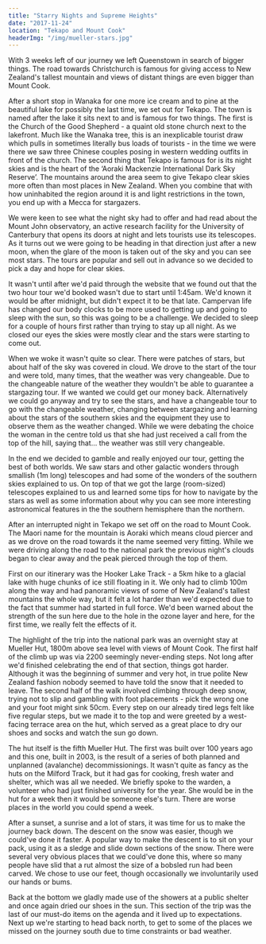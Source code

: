 ```yaml
---
title: "Starry Nights and Supreme Heights"
date: "2017-11-24"
location: "Tekapo and Mount Cook"
headerImg: "/img/mueller-stars.jpg"
---
```


With 3 weeks left of our journey we left Queenstown in search of bigger things. The road towards Christchurch is famous for giving access to New Zealand's tallest mountain and views of distant things are even bigger than Mount Cook.

After a short stop in Wanaka for one more ice cream and to pine at the beautiful lake for possibly the last time, we set out for Tekapo. The town is named after the lake it sits next to and is famous for two things. The first is the Church of the Good Shepherd - a quaint old stone church next to the lakefront. Much like the Wanaka tree, this is an inexplicable tourist draw which pulls in sometimes literally bus loads of tourists - in the time we were there we saw three Chinese couples posing in western wedding outfits in front of the church. The second thing that Tekapo is famous for is its night skies and is the heart of the ‘Aoraki Mackenzie International Dark Sky Reserve’. The mountains around the area seem to give Tekapo clear skies more often than most places in New Zealand. When you combine that with how uninhabited the region around it is and light restrictions in the town, you end up with a Mecca for stargazers. 

We were keen to see what the night sky had to offer and had read about the Mount John observatory, an active research facility for the University of Canterbury that opens its doors at night and lets tourists use its telescopes. As it turns out we were going to be heading in that direction just after a new moon, when the glare of the moon is taken out of the sky and you can see most stars. The tours are popular and sell out in advance so we decided to pick a day and hope for clear skies.

<div><photo url="/img/church-of-the-good-shepherd.jpg" caption="The Church of the Good Shepherd"></photo></div>

It wasn't until after we'd paid through the website that we found out that the two hour tour we'd booked wasn't due to start until 1:45am. We'd known it would be after midnight, but didn't expect it to be that late. Campervan life has changed our body clocks to be more used to getting up and going to sleep with the sun, so this was going to be a challenge. We decided to sleep for a couple of hours first rather than trying to stay up all night. As we closed our eyes the skies were mostly clear and the stars were starting to come out.

When we woke it wasn't quite so clear. There were patches of stars, but about half of the sky was covered in cloud. We drove to the start of the tour and were told, many times, that the weather was very changeable. Due to the changeable nature of the weather they wouldn't be able to guarantee a stargazing tour. If we wanted we could get our money back. Alternatively we could go anyway and try to see the stars, and have a changeable tour to go with the changeable weather, changing between stargazing and learning about the stars of the southern skies and the equipment they use to observe them as the weather changed. While we were debating the choice the woman in the centre told us that she had just received a call from the top of the hill, saying that… the weather was still very changeable.

<div><photo url="/img/lake-tekapo.jpg" caption="Lake Tekapo and its lupins"></photo></div>

In the end we decided to gamble and really enjoyed our tour, getting the best of both worlds. We saw stars and other galactic wonders through smallish (1m long) telescopes and had some of the wonders of the southern skies explained to us. On top of that we got the large (room-sized) telescopes explained to us and learned some tips for how to navigate by the stars as well as some information about why you can see more interesting astronomical features in the the southern hemisphere than the northern.

After an interrupted night in Tekapo we set off on the road to Mount Cook. The Maori name for the mountain is Aoraki which means cloud piercer and as we drove on the road towards it the name seemed very fitting. While we were driving along the road to the national park the previous night's clouds began to clear away and the peak pierced through the top of them.

<div><photo url="/img/mt-cook-rd.jpg" fullwidth="true"></photo></div>

First on our itinerary was the Hooker Lake Track - a 5km hike to a glacial lake with huge chunks of ice still floating in it. We only had to climb 100m along the way and had panoramic views of some of New Zealand's tallest mountains the whole way, but it felt a lot harder than we'd expected due to the fact that summer had started in full force. We'd been warned about the strength of the sun here due to the hole in the ozone layer and here, for the first time, we really felt the effects of it.

<div><photo url="/img/hooker-lake.jpg" fullwidth="true"></photo></div>

The highlight of the trip into the national park was an overnight stay at Mueller Hut, 1800m above sea level with views of Mount Cook. The first half of the climb up was via 2200 seemingly never-ending steps. Not long after we'd finished celebrating the end of that section, things got harder. Although it was the beginning of summer and very hot, in true polite New Zealand fashion nobody seemed to have told the snow that it needed to leave. The second half of the walk involved climbing through deep snow, trying not to slip and gambling with foot placements - pick the wrong one and your foot might sink 50cm. Every step on our already tired legs felt like five regular steps, but we made it to the top and were greeted by a west-facing terrace area on the hut, which served as a great place to dry our shoes and socks and watch the sun go down.

The hut itself is the fifth Mueller Hut. The first was built over 100 years ago and this one, built in 2003, is the result of a series of both planned and unplanned (avalanche) decommissionings. It wasn't quite as fancy as the huts on the Milford Track, but it had gas for cooking, fresh water and shelter, which was all we needed. We briefly spoke to the warden, a volunteer who had just finished university for the year. She would be in the hut for a week then it would be someone else's turn. There are worse places in the world you could spend a week.

<div><photo url="/img/mueller-hut-mt-ollivier.jpg" fullwidth="true"></photo></div>

After a sunset, a sunrise and a lot of stars, it was time for us to make the journey back down. The descent on the snow was easier, though we could've done it faster. A popular way to make the descent is to sit on your pack, using it as a sledge and slide down sections of the snow. There were several very obvious places that we could've done this, where so many people have slid that a rut almost the size of a bobsled run had been carved. We chose to use our feet, though occasionally we involuntarily used our hands or bums.

Back at the bottom we gladly made use of the showers at a public shelter and once again dried our shoes in the sun. This section of the trip was the last of our must-do items on the agenda and it lived up to expectations. Next up we're starting to head back north, to get to some of the places we missed on the journey south due to time constraints or bad weather.